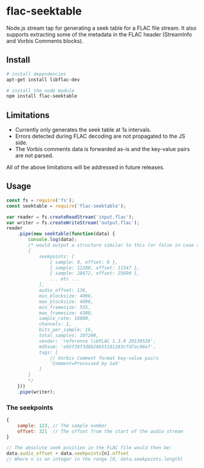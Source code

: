 # flac-seektable

Node.js stream tap for generating a seek table for a FLAC file stream.
It also supports extracting some of the metadata in the FLAC header (StreamInfo and Vorbis Comments blocks).

## Install

```sh
# install dependencies
apt-get install libflac-dev

# install the node module
npm install flac-seektable
```

## Limitations

* Currently only generates the seek table at 1s intervals.
* Errors detected during FLAC decoding are not propagated to the JS side.
* The Vorbis comments data is forwarded as-is and the key-value pairs are not parsed.

All of the above limitations will be addressed in future releases.

## Usage

```javascript
const fs = require('fs');
const seektable = require('flac-seektable');

var reader = fs.createReadStream('input.flac');
var writer = fs.createWriteStream('output.flac');
reader
	.pipe(new seektable(function(data) {
		console.log(data);
		/* would output a structure similar to this (or false in case an error occurred):
		{
			seekpoints: [
				{ sample: 0, offset: 0 },
				{ sample: 12288, offset: 11347 },
				{ sample: 28672, offset: 25690 },
				... etc ...
			],
			audio_offset: 136,
			min_blocksize: 4096,
			max_blocksize: 4096,
			min_framesize: 555,
			max_framesize: 4300,
			sample_rate: 16000,
			channels: 1,
			bits_per_sample: 16,
			total_samples: 107200,
			vendor: 'reference libFLAC 1.3.0 20130526',
			md5sum: 'e95f39f3d8b28b55181283cfd7ac98e7',
			tags: [
				// Vorbis Comment format key-value pairs
				'Comment=Processed by SoX'
			]
		}
		*/
	}))
	.pipe(writer);
```

### The seekpoints

```javascript
{
	sample: 123, // The sample number
	offset: 321  // The offset from the start of the audio stream
}

// The absolute seek position in the FLAC file would then be:
data.audio_offset + data.seekpoints[n].offset
// Where n is an integer in the range [0, data.seekpoints.length)
```
